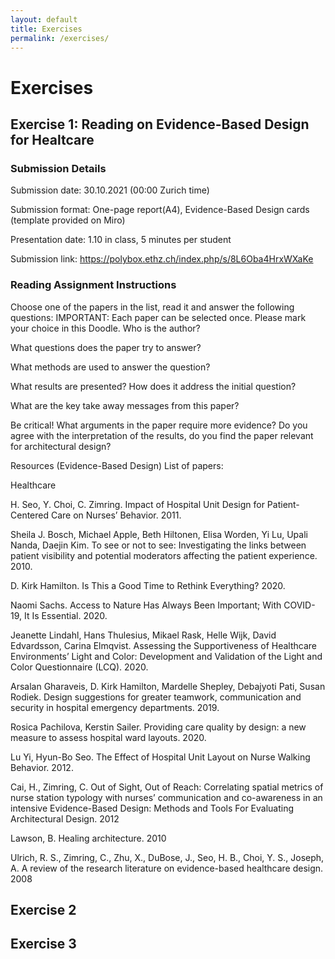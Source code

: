 ```yaml
---
layout: default
title: Exercises
permalink: /exercises/
---
```


# Exercises

## Exercise 1: Reading on Evidence-Based Design for Healtcare 

### Submission Details 
Submission date: 30.10.2021 (00:00 Zurich time)

Submission format: One-page report(A4), Evidence-Based Design cards (template provided on Miro) 

Presentation date: 1.10 in class, 5 minutes per student

Submission link: https://polybox.ethz.ch/index.php/s/8L6Oba4HrxWXaKe

### Reading Assignment Instructions 

Choose one of the papers in the list, read it and answer the following questions:
IMPORTANT: Each paper can be selected once. Please mark your choice in this Doodle. 
Who is the author?

What questions does the paper try to answer? 

What methods are used to answer the question?

What results are presented? How does it address the initial question?

What are the key take away messages from this paper? 

Be critical! What arguments in the paper require more evidence?  Do you agree with the interpretation of the results, do you find the paper relevant for architectural design?

Resources (Evidence-Based Design) 
List of papers: 

Healthcare

H. Seo, Y. Choi, C. Zimring. Impact of Hospital Unit Design for Patient-Centered Care on Nurses’ Behavior. 2011.

Sheila J. Bosch, Michael Apple, Beth Hiltonen, Elisa Worden, Yi Lu, Upali Nanda, Daejin Kim. To see or not to see: Investigating the links between patient visibility and potential moderators affecting the patient experience. 2010.

D. Kirk Hamilton. Is This a Good Time to Rethink Everything? 2020.

Naomi Sachs. Access to Nature Has Always Been Important; With COVID-19, It Is Essential. 2020.

Jeanette Lindahl, Hans Thulesius, Mikael Rask, Helle Wijk, David Edvardsson, Carina Elmqvist. Assessing the Supportiveness of Healthcare Environments’ Light and Color: Development and Validation of the Light and Color Questionnaire (LCQ). 2020.

Arsalan Gharaveis, D. Kirk Hamilton, Mardelle Shepley, Debajyoti Pati, Susan Rodiek. Design suggestions for greater teamwork, communication and security in hospital emergency departments. 2019.

Rosica Pachilova, Kerstin Sailer. Providing care quality by design: a new measure to assess hospital ward layouts. 2020.

Lu Yi, Hyun-Bo Seo. The Effect of Hospital Unit Layout on Nurse Walking Behavior. 2012.

Cai, H., Zimring, C. Out of Sight, Out of Reach: Correlating spatial metrics of nurse station typology with nurses’ communication and co-awareness in an intensive Evidence-Based Design: Methods and Tools For Evaluating Architectural Design. 2012

Lawson, B. Healing architecture. 2010

Ulrich, R. S., Zimring, C., Zhu, X., DuBose, J., Seo, H. B., Choi, Y. S., Joseph, A. A review of the research literature on evidence-based healthcare design. 2008

## Exercise 2
## Exercise 3
